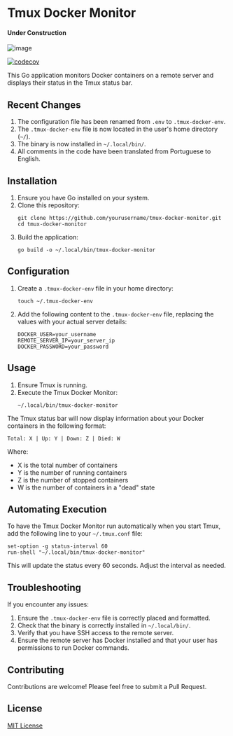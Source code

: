 # Tmux Docker Monitor

#### Under Construction ####
![image](https://github.com/user-attachments/assets/4974d7ca-10df-429f-bef1-1db9f1b29319)

[![codecov](https://codecov.io/github/waldirborbajr/tmux-docker/graph/badge.svg?token=F5A3EQ6RW5)](https://codecov.io/github/waldirborbajr/tmux-docker)

This Go application monitors Docker containers on a remote server and displays their status in the Tmux status bar.

## Recent Changes

1. The configuration file has been renamed from `.env` to `.tmux-docker-env`.
2. The `.tmux-docker-env` file is now located in the user's home directory (`~/`).
3. The binary is now installed in `~/.local/bin/`.
4. All comments in the code have been translated from Portuguese to English.

## Installation

1. Ensure you have Go installed on your system.
2. Clone this repository:
   ```
   git clone https://github.com/yourusername/tmux-docker-monitor.git
   cd tmux-docker-monitor
   ```
3. Build the application:
   ```
   go build -o ~/.local/bin/tmux-docker-monitor
   ```

## Configuration

1. Create a `.tmux-docker-env` file in your home directory:
   ```
   touch ~/.tmux-docker-env
   ```

2. Add the following content to the `.tmux-docker-env` file, replacing the values with your actual server details:
   ```
   DOCKER_USER=your_username
   REMOTE_SERVER_IP=your_server_ip
   DOCKER_PASSWORD=your_password
   ```

## Usage

1. Ensure Tmux is running.
2. Execute the Tmux Docker Monitor:
   ```
   ~/.local/bin/tmux-docker-monitor
   ```

The Tmux status bar will now display information about your Docker containers in the following format:

```
Total: X | Up: Y | Down: Z | Died: W
```

Where:
- X is the total number of containers
- Y is the number of running containers
- Z is the number of stopped containers
- W is the number of containers in a "dead" state

## Automating Execution

To have the Tmux Docker Monitor run automatically when you start Tmux, add the following line to your `~/.tmux.conf` file:

```
set-option -g status-interval 60
run-shell "~/.local/bin/tmux-docker-monitor"
```

This will update the status every 60 seconds. Adjust the interval as needed.

## Troubleshooting

If you encounter any issues:

1. Ensure the `.tmux-docker-env` file is correctly placed and formatted.
2. Check that the binary is correctly installed in `~/.local/bin/`.
3. Verify that you have SSH access to the remote server.
4. Ensure the remote server has Docker installed and that your user has permissions to run Docker commands.

## Contributing

Contributions are welcome! Please feel free to submit a Pull Request.

## License

[MIT License](LICENSE)
